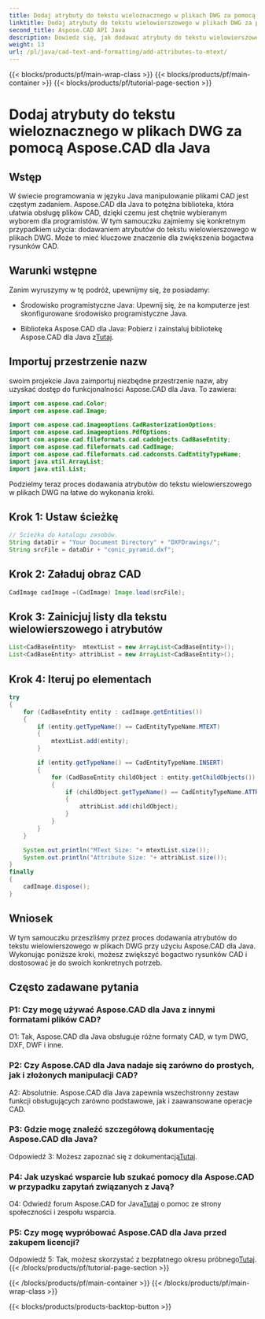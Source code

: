 ```yaml
---
title: Dodaj atrybuty do tekstu wieloznacznego w plikach DWG za pomocą Aspose.CAD dla Java
linktitle: Dodaj atrybuty do tekstu wielowierszowego w plikach DWG za pomocą języka Java
second_title: Aspose.CAD API Java
description: Dowiedz się, jak dodawać atrybuty do tekstu wielowierszowego w plikach DWG przy użyciu Aspose.CAD dla Java. Ulepsz swoje rysunki CAD dzięki temu przewodnikowi krok po kroku.
weight: 13
url: /pl/java/cad-text-and-formatting/add-attributes-to-mtext/
---
```


{{< blocks/products/pf/main-wrap-class >}}
{{< blocks/products/pf/main-container >}}
{{< blocks/products/pf/tutorial-page-section >}}

# Dodaj atrybuty do tekstu wieloznacznego w plikach DWG za pomocą Aspose.CAD dla Java

## Wstęp

W świecie programowania w języku Java manipulowanie plikami CAD jest częstym zadaniem. Aspose.CAD dla Java to potężna biblioteka, która ułatwia obsługę plików CAD, dzięki czemu jest chętnie wybieranym wyborem dla programistów. W tym samouczku zajmiemy się konkretnym przypadkiem użycia: dodawaniem atrybutów do tekstu wielowierszowego w plikach DWG. Może to mieć kluczowe znaczenie dla zwiększenia bogactwa rysunków CAD.

## Warunki wstępne

Zanim wyruszymy w tę podróż, upewnijmy się, że posiadamy:

- Środowisko programistyczne Java: Upewnij się, że na komputerze jest skonfigurowane środowisko programistyczne Java.

- Biblioteka Aspose.CAD dla Java: Pobierz i zainstaluj bibliotekę Aspose.CAD dla Java z[Tutaj](https://releases.aspose.com/cad/java/).

## Importuj przestrzenie nazw

swoim projekcie Java zaimportuj niezbędne przestrzenie nazw, aby uzyskać dostęp do funkcjonalności Aspose.CAD dla Java. To zawiera:

```java
import com.aspose.cad.Color;
import com.aspose.cad.Image;

import com.aspose.cad.imageoptions.CadRasterizationOptions;
import com.aspose.cad.imageoptions.PdfOptions;
import com.aspose.cad.fileformats.cad.cadobjects.CadBaseEntity;
import com.aspose.cad.fileformats.cad.CadImage;
import com.aspose.cad.fileformats.cad.cadconsts.CadEntityTypeName;
import java.util.ArrayList;
import java.util.List;
```

Podzielmy teraz proces dodawania atrybutów do tekstu wielowierszowego w plikach DWG na łatwe do wykonania kroki.

## Krok 1: Ustaw ścieżkę

```java
// Ścieżka do katalogu zasobów.
String dataDir = "Your Document Directory" + "DXFDrawings/";
String srcFile = dataDir + "conic_pyramid.dxf";
```

## Krok 2: Załaduj obraz CAD

```java
CadImage cadImage =(CadImage) Image.load(srcFile);
```

## Krok 3: Zainicjuj listy dla tekstu wielowierszowego i atrybutów

```java
List<CadBaseEntity>  mtextList = new ArrayList<CadBaseEntity>();
List<CadBaseEntity> attribList = new ArrayList<CadBaseEntity>();
```

## Krok 4: Iteruj po elementach

```java
try
{
    for (CadBaseEntity entity : cadImage.getEntities())
    {
        if (entity.getTypeName() == CadEntityTypeName.MTEXT)
        {
            mtextList.add(entity);
        }

        if (entity.getTypeName() == CadEntityTypeName.INSERT)
        {
            for (CadBaseEntity childObject : entity.getChildObjects())
            {
                if (childObject.getTypeName() == CadEntityTypeName.ATTRIB)
                {
                    attribList.add(childObject);
                }
            }
        }
    }

    System.out.println("MText Size: "+ mtextList.size());
    System.out.println("Attribute Size: "+ attribList.size());
}
finally
{
    cadImage.dispose();
}
```

## Wniosek

W tym samouczku przeszliśmy przez proces dodawania atrybutów do tekstu wielowierszowego w plikach DWG przy użyciu Aspose.CAD dla Java. Wykonując poniższe kroki, możesz zwiększyć bogactwo rysunków CAD i dostosować je do swoich konkretnych potrzeb.

## Często zadawane pytania

### P1: Czy mogę używać Aspose.CAD dla Java z innymi formatami plików CAD?

O1: Tak, Aspose.CAD dla Java obsługuje różne formaty CAD, w tym DWG, DXF, DWF i inne.

### P2: Czy Aspose.CAD dla Java nadaje się zarówno do prostych, jak i złożonych manipulacji CAD?

A2: Absolutnie. Aspose.CAD dla Java zapewnia wszechstronny zestaw funkcji obsługujących zarówno podstawowe, jak i zaawansowane operacje CAD.

### P3: Gdzie mogę znaleźć szczegółową dokumentację Aspose.CAD dla Java?

Odpowiedź 3: Możesz zapoznać się z dokumentacją[Tutaj](https://reference.aspose.com/cad/java/).

### P4: Jak uzyskać wsparcie lub szukać pomocy dla Aspose.CAD w przypadku zapytań związanych z Javą?

 O4: Odwiedź forum Aspose.CAD for Java[Tutaj](https://forum.aspose.com/c/cad/19) o pomoc ze strony społeczności i zespołu wsparcia.

### P5: Czy mogę wypróbować Aspose.CAD dla Java przed zakupem licencji?

 Odpowiedź 5: Tak, możesz skorzystać z bezpłatnego okresu próbnego[Tutaj](https://releases.aspose.com/).
{{< /blocks/products/pf/tutorial-page-section >}}

{{< /blocks/products/pf/main-container >}}
{{< /blocks/products/pf/main-wrap-class >}}

{{< blocks/products/products-backtop-button >}}
